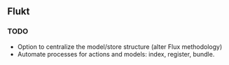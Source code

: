 ## Flukt 

### TODO
- Option to centralize the model/store structure (alter Flux methodology)
- Automate processes for actions and models: index, register, bundle.
